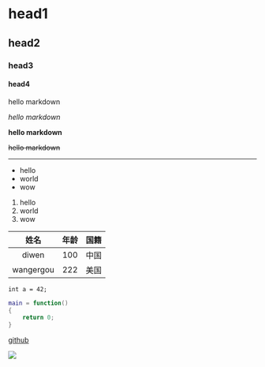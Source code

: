 # head1
## head2
### head3
#### head4

hello markdown

<!-- italic -->
_hello markdown_

<!-- strong -->
**hello markdown**

<!-- 删除线 -->
~~hello markdown~~

<!-- line -->

---

<!-- list -->

- hello
- world
- wow

<!-- number list -->

1. hello
2. world
3. wow

<!-- table -->

|姓名|年龄|国籍|
|:-:|:-:|:-:|
|diwen|100|中国|
|wangergou|222|美国|

<!-- code block -->

`int a = 42;`

```lua
main = function()
{
    return 0;
}
```

<!-- link -->

[github](http://www.github.com)

<!-- image -->
![](image_link)